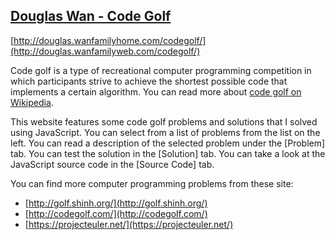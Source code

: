 ## [Douglas Wan - Code Golf](http://douglas.wanfamilyweb.com/codegolf/) ##
[http://douglas.wanfamilyhome.com/codegolf/](http://douglas.wanfamilyweb.com/codegolf/)

Code golf is a type of recreational computer programming competition in which participants strive to achieve the shortest possible code that implements a certain algorithm. You can read more about [code golf on Wikipedia](http://en.wikipedia.org/wiki/Code_golf).

This website features some code golf problems and solutions that I solved using JavaScript. You can select from a list of problems from the list on the left. You can read a description of the selected problem under the [Problem] tab. You can test the solution in the [Solution] tab. You can take a look at the JavaScript source code in the [Source Code] tab.

You can find more computer programming problems from these site:
 
- [http://golf.shinh.org/](http://golf.shinh.org/)
- [http://codegolf.com/](http://codegolf.com/)
- [https://projecteuler.net/](https://projecteuler.net/)